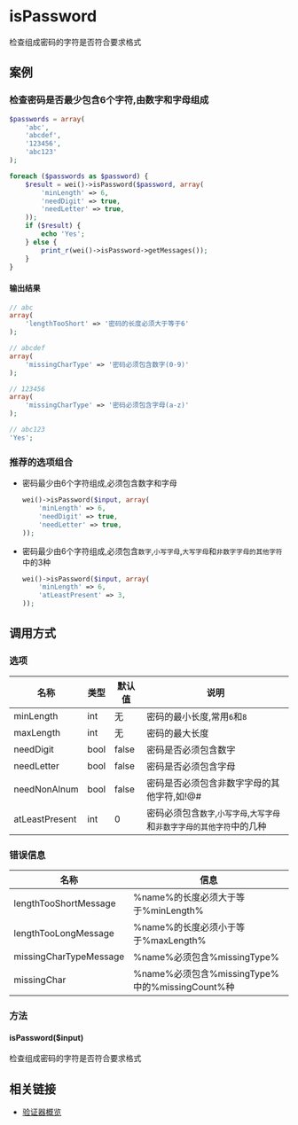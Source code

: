 isPassword
==========

检查组成密码的字符是否符合要求格式

案例
----

### 检查密码是否最少包含6个字符,由数字和字母组成

```php
$passwords = array(
    'abc',
    'abcdef',
    '123456',
    'abc123'
);

foreach ($passwords as $password) {
    $result = wei()->isPassword($password, array(
        'minLength' => 6,
        'needDigit' => true,
        'needLetter' => true,
    ));
    if ($result) {
        echo 'Yes';
    } else {
        print_r(wei()->isPassword->getMessages());
    }
}
```

#### 输出结果

```php
// abc
array(
    'lengthTooShort' => '密码的长度必须大于等于6'
);

// abcdef
array(
    'missingCharType' => '密码必须包含数字(0-9)'
);

// 123456
array(
    'missingCharType' => '密码必须包含字母(a-z)'
);

// abc123
'Yes';
```

### 推荐的选项组合

* 密码最少由6个字符组成,必须包含数字和字母
    
    ```php
    wei()->isPassword($input, array(
        'minLength' => 6,
        'needDigit' => true,
        'needLetter' => true,
    ));
    ```

* 密码最少由6个字符组成,必须包含`数字`,`小写字母`,`大写字母`和`非数字字母的其他字符`中的3种
    
    ```php
    wei()->isPassword($input, array(
        'minLength' => 6,
        'atLeastPresent' => 3,
    ));
    ```

调用方式
--------

### 选项

名称           | 类型    | 默认值  | 说明
---------------|---------|---------|------
minLength      | int     | 无      | 密码的最小长度,常用`6`和`8`
maxLength      | int     | 无      | 密码的最大长度
needDigit      | bool    | false   | 密码是否必须包含数字
needLetter     | bool    | false   | 密码是否必须包含字母
needNonAlnum   | bool    | false   | 密码是否必须包含非数字字母的其他字符,如!@#
atLeastPresent | int     | 0       | 密码必须包含`数字`,`小写字母`,`大写字母`和`非数字字母的其他字符`中的几种

### 错误信息

名称                   | 信息
-----------------------|------
lengthTooShortMessage  | %name%的长度必须大于等于%minLength%
lengthTooLongMessage   | %name%的长度必须小于等于%maxLength%
missingCharTypeMessage | %name%必须包含%missingType%
missingChar            | %name%必须包含%missingType%中的%missingCount%种

### 方法

#### isPassword($input)
检查组成密码的字符是否符合要求格式

相关链接
--------

* [验证器概览](../book/validators.md)